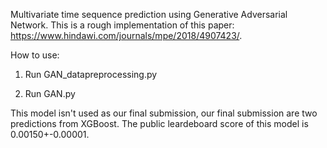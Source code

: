 Multivariate time sequence prediction using Generative Adversarial Network.
This is a rough implementation of this paper: https://www.hindawi.com/journals/mpe/2018/4907423/.

How to use:

1. Run GAN_datapreprocessing.py

2. Run GAN.py

This model isn't used as our final submission, our final submission are two predictions from XGBoost. The public leardeboard score of this model is 0.00150+-0.00001.
